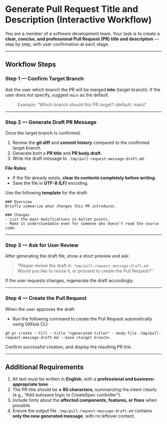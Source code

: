 # Generate Pull Request Title and Description (Interactive Workflow)

You are a member of a software development team.
Your task is to create a **clear, concise, and professional Pull Request (PR) title and description** — step by step, with user confirmation at each stage.

---

## Workflow Steps

### **Step 1 — Confirm Target Branch**

Ask the user which branch the PR will be merged **into** (target branch).
If the user does not specify, suggest `main` as the default.

> Example:
> “Which branch should this PR target? (default: main)”

---

### **Step 2 — Generate Draft PR Message**

Once the target branch is confirmed:

1. Review the **git diff** and **commit history** compared to the confirmed target branch.
2. Generate both a **PR title** and **PR body draft**.
3. Write the draft message to `.tmp/pull-request-message-draft.md`.

**File Rules:**

* If the file already exists, **clear its contents completely before writing**.
* Save the file in **UTF-8 (LF)** encoding.

Use the following **template** for the draft:

```
### Overview
Briefly summarize what changes this PR introduces.

### Changes
- List the main modifications in bullet points.  
- Make it understandable even for someone who doesn’t read the source code.
```

---

### **Step 3 — Ask for User Review**

After generating the draft file, show a short preview and ask:

> “Please review the draft in `.tmp/pull-request-message-draft.md`.
> Would you like to revise it, or proceed to create the Pull Request?”

If the user requests changes, regenerate the draft accordingly.

---

### **Step 4 — Create the Pull Request**

When the user approves the draft:

* Run the following command to create the Pull Request automatically using GitHub CLI:

```
gh pr create --fill --title "<generated title>" --body-file .tmp/pull-request-message-draft.md --base <target branch>
```

Confirm successful creation, and display the resulting PR link.

---

## Additional Requirements

1. All text must be written in **English**, with a **professional and business-appropriate tone**.
2. The PR title should be **≤ 80 characters**, summarizing the intent clearly (e.g., “Add autosave logic to CreateSpec controller”).
3. Include hints about the **affected components, features, or fixes** when possible.
4. Ensure the output file `.tmp/pull-request-message-draft.md` contains **only the new generated message**, with no leftover content.
